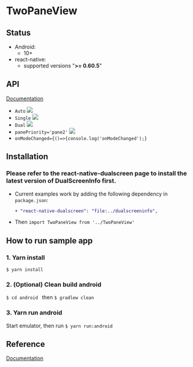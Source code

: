 # TwoPaneView

## Status

- Android:
  - 10+
- react-native:
  - supported versions "<strong>&gt;= 0.60.5</strong>"

## API

[Documentation](https://github.com/react-native-community/discussions-and-proposals/issues/197)
- `Auto` 
![](https://github.com/microsoft/react-native-dualscreen/raw/master/twopaneview/paneModesDemo/auto.JPG)
- `Single`
![](https://github.com/microsoft/react-native-dualscreen/raw/master/twopaneview/paneModesDemo/single.JPG)
- `Dual`
![](https://github.com/microsoft/react-native-dualscreen/raw/master/twopaneview/paneModesDemo/dual.JPG)
- `panePriority='pane2'`
![](https://github.com/microsoft/react-native-dualscreen/raw/master/twopaneview/paneModesDemo/priority2.JPG)
- `onModeChanged={()=>{console.log('onModeChanged');}`

## Installation

### Please refer to the react-native-dualscreen page to install the latest version of DualScreenInfo first.

- Current examples work by adding the following dependency in  `package.json`:

  ```diff
  + "react-native-dualscreen": "file:../dualscreeninfo",
  ```
- Then `import TwoPaneView from '../TwoPaneView'`

## How to run sample app

### 1. Yarn install

`$ yarn install`

### 2. (Optional) Clean build android  

`$ cd android ` then `$ gradlew clean `

### 3. Yarn run android

Start emulator, then run
`$ yarn run:android`

## Reference

[Documentation](https://aka.ms/dualscreendocs)
